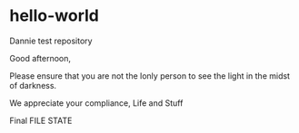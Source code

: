 # hello-world
Dannie test repository

Good afternoon,

Please ensure that you are not the lonly person to see the light in the midst of darkness.  

We appreciate your compliance,
Life and Stuff

Final FILE STATE

